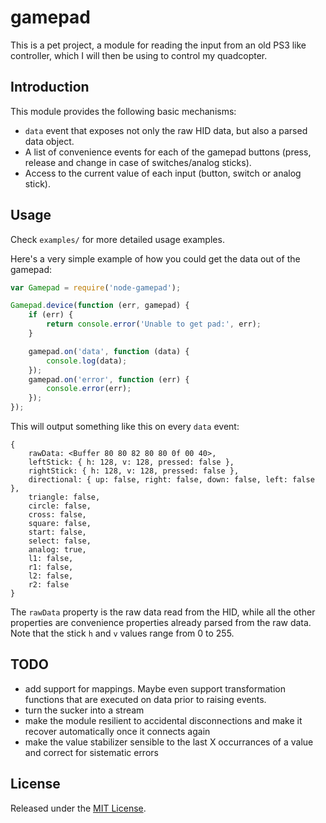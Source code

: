 # gamepad

This is a pet project, a module for reading the input from an old PS3 like controller, which I will then be using to control my quadcopter.

## Introduction

This module provides the following basic mechanisms:

- `data` event that exposes not only the raw HID data, but also a parsed data object.
- A list of convenience events for each of the gamepad buttons (press, release and change in case of switches/analog sticks).
- Access to the current value of each input (button, switch or analog stick).

## Usage

Check `examples/` for more detailed usage examples.

Here's a very simple example of how you could get the data out of the gamepad:

```js
var Gamepad = require('node-gamepad');

Gamepad.device(function (err, gamepad) {
    if (err) {
        return console.error('Unable to get pad:', err);
    }

    gamepad.on('data', function (data) {
        console.log(data);
    });
    gamepad.on('error', function (err) {
        console.error(err);
    });
});
```

This will output something like this on every `data` event:

```
{
    rawData: <Buffer 80 80 82 80 80 0f 00 40>,
    leftStick: { h: 128, v: 128, pressed: false },
    rightStick: { h: 128, v: 128, pressed: false },
    directional: { up: false, right: false, down: false, left: false },
    triangle: false,
    circle: false,
    cross: false,
    square: false,
    start: false,
    select: false,
    analog: true,
    l1: false,
    r1: false,
    l2: false,
    r2: false
}
```

The `rawData` property is the raw data read from the HID, while all the other properties are convenience properties already parsed from the raw data. Note that the stick `h` and `v` values range from 0 to 255.

## TODO

- add support for mappings. Maybe even support transformation functions that are executed on data prior to raising events.
- turn the sucker into a stream
- make the module resilient to accidental disconnections and make it recover automatically once it connects again
- make the value stabilizer sensible to the last X occurrances of a value and correct for sistematic errors

## License

Released under the [MIT License](http://www.opensource.org/licenses/mit-license.php).
